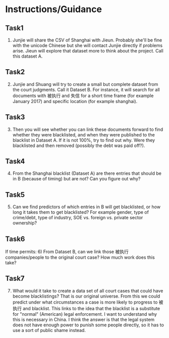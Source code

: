 # Instructions/Guidance

<!-- To summarize the plan from today: -->

## Task1
1) Junjie will share the CSV of Shanghai with Jieun.  Probably she'll be fine with the unicode Chinese but she will contact Junjie directly if problems arise. Jieun will explore that dataset more to think about the project.  Call this dataset A.

## Task2
2) Junjie and Shuang will try to create a small but complete dataset from the court judgments. Call it Dataset B. For instance, it will search for all documents with 被执行 and 失信 for a short time frame (for example January 2017) and specific location (for example shanghai).  

## Task3
3) Then you will see whether you can link these documents forward to find whether they were blacklisted, and when they were published to the blacklist in Dataset A.  If it is not 100%, try to find out why.  Were they blacklisted and then removed (possibly the debt was paid off?).  

<!-- blacklisted -1-> 黑名单 |  失信黑名单 | 纳入失信黑名单 -->


## Task4
4) From the Shanghai blacklist (Dataset A) are there entries that should be in B (because of timing) but are not?  Can you figure out why?

## Task5
5) Can we find predictors of which entries in B will get blacklisted, or how long it takes them to get blacklisted?  For example gender, type of crime/debt, type of industry, SOE vs. foreign vs. private sector ownership?

## Task6
If time permits:
6) From Dataset B, can we link those 被执行 companies/people to the original court case?  How much work does this take?

## Task7
7) What would it take to create a data set of all court cases that could have become blacklistings? That is our original universe. From this we could predict under what circumstances a case is more likely to progress to 被执行 and blacklist.   This links to the idea that the blacklist is a substitute for "normal" (American) legal enforcement.  I want to understand why this is necessary in China.  I think the answer is that the legal system does not have enough power to punish some people directly, so it has to use a sort of public shame instead.




